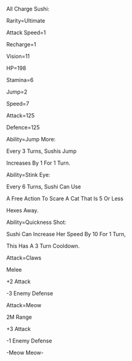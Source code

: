 All Charge Sushi:

Rarity=Ultimate

Attack Speed=1

Recharge=1

Vision=11

HP=198

Stamina=6

Jump=2

Speed=7

Attack=125

Defence=125

Ability=Jump More:

Every 3 Turns, Sushis Jump

Increases By 1 For 1 Turn.

Ability=Stink Eye:

Every 6 Turns, Sushi Can Use

A Free Action To Scare A Cat That Is 5 Or Less

Hexes Away.

Ability=Quickness Shot:

Sushi Can Increase Her Speed By 10 For 1 Turn,

This Has A 3 Turn Cooldown.

Attack=Claws

Melee

+2 Attack

-3 Enemy Defense

Attack=Meow

2M Range

+3 Attack

-1 Enemy Defense

-Meow Meow-

